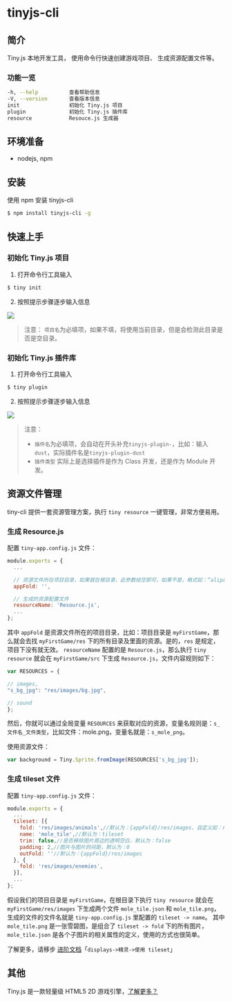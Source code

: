 # tinyjs-cli

## 简介

Tiny.js 本地开发工具， 使用命令行快速创建游戏项目、 生成资源配置文件等。

### 功能一览

```bash
-h, --help          查看帮助信息
-V, --version       查看版本信息
init                初始化 Tiny.js 项目
plugin              初始化 Tiny.js 插件库
resource            Resouce.js 生成器
```

## 环境准备

- nodejs, npm

## 安装

使用 npm 安装 tinyjs-cli
```bash
$ npm install tinyjs-cli -g
```

## 快速上手

### 初始化 Tiny.js 项目

1. 打开命令行工具输入
  ```bash
  $ tiny init
  ```

2. 按照提示步骤逐步输入信息

  ![](https://zos.alipayobjects.com/rmsportal/bXkeJVrvbxoeAnOEPVmM.gif)
> 注意： `项目名`为必填项，如果不填，将使用当前目录，但是会检测此目录是否是空目录。

### 初始化 Tiny.js 插件库

1. 打开命令行工具输入
  ``` bash
  $ tiny plugin
  ```

2. 按照提示步骤逐步输入信息

  ![](https://zos.alipayobjects.com/rmsportal/zLdwzpBzbQUNyLBpjjmK.gif)
> 注意：
>
> - `插件名`为必填项，会自动在开头补充`tinyjs-plugin-`，比如：输入`dust`，实际插件名是`tinyjs-plugin-dust`
> - `插件类型` 实际上是选择插件是作为 Class 开发，还是作为 Module 开发。

## 资源文件管理

tiny-cli 提供一套资源管理方案，执行 `tiny resource` 一键管理，非常方便易用。

### 生成 Resource.js

配置 `tiny-app.config.js` 文件：

``` js
module.exports = {
  ...

  // 资源文件所在项目目录，如果就在根目录，此参数给空即可，如果不是，格式如：“alipay/tiny/games/”
  appFold: '',

  // 生成的资源配置文件
  resourceName: 'Resource.js',
  ...
};
```

其中 `appFold` 是资源文件所在的项目目录，比如：项目目录是 `myFirstGame`，那么就会去找 `myFirstGame/res` 下的所有目录及里面的资源。是的，`res` 是规定，项目下没有就无效。
`resourceName` 配置的是 `Resource.js`，那么执行 `tiny resource` 就会在 `myFirstGame/src` 下生成 `Resource.js`，文件内容规则如下：

``` js
var RESOURCES = {

// images,
"s_bg_jpg": "res/images/bg.jpg",

// sound
};
```

然后，你就可以通过全局变量 `RESOURCES` 来获取对应的资源，变量名规则是：`s_文件名_文件类型`，比如文件：mole.png，变量名就是：`s_mole_png`。

使用资源文件：

``` js
var background = Tiny.Sprite.fromImage(RESOURCES['s_bg_jpg']);
```

### 生成 tileset 文件

配置 `tiny-app.config.js` 文件：

``` js
module.exports = {
  ...
  tileset: [{
    fold: 'res/images/animals',//默认为：{appFold}/res/images，自定义如：res/images/animals
    name: 'mole_tile',//默认为：tileset
    trim: false,//是否移除图片周边的透明空白，默认为：false
    padding: 2,//图片与图片的间距，默认为：0
    outFold: ''//默认为：{appFold}/res/images
  }, {
    fold: 'res/images/enemies',
  }],
  ...
};
```

假设我们的项目目录是 `myFirstGame`，在根目录下执行 `tiny resource` 就会在 `myFirstGame/res/images` 下生成两个文件 `mole_tile.json` 和 `mole_tile.png`，生成的文件的文件名就是 `tiny-app.config.js` 里配置的 `tileset -> name`。
其中 `mole_tile.png` 是一张雪碧图，是组合了 `tileset -> fold` 下的所有图片，`mole_tile.json` 是各个子图片的相关属性的定义，使用的方式也很简单。

了解更多，请移步 [进阶文档](http://tinyjs.net/#/tutorial/advanced)「`displays->精灵->使用 tileset`」

## 其他

Tiny.js 是一款轻量级 HTML5 2D 游戏引擎，[了解更多？](http://tinyjs.net)
